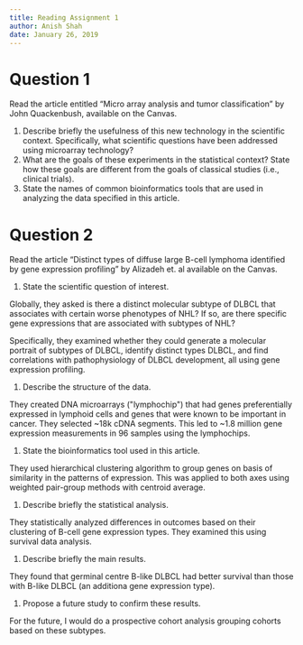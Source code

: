 ```yaml
---
title: Reading Assignment 1
author: Anish Shah
date: January 26, 2019
---
```


# Question 1

Read the article entitled “Micro array analysis and tumor classification” by John Quackenbush, available on the Canvas.  

1. Describe briefly the usefulness of this new technology in the scientific context.  Specifically, what scientific questions have been addressed using microarray technology?
1. What are the goals of these experiments in the statistical context? State how these goals are different from the goals of classical studies (i.e., clinical trials). 
1. State the names of common bioinformatics tools that are used in analyzing the data specified in this article.


# Question 2

Read the article “Distinct types of diffuse large B-cell lymphoma identified by gene expression profiling” by Alizadeh et. al available on the Canvas.  

1. State the scientific question of interest.

Globally, they asked is there a distinct molecular subtype of DLBCL that associates with certain worse phenotypes of NHL? If so, are there specific gene expressions that are associated with subtypes of NHL? 

Specifically, they examined whether they could generate a molecular portrait of subtypes of DLBCL, identify distinct types DLBCL, and find correlations with pathophysiology of DLBCL development, all using gene expression profiling.

1. Describe the structure of the data.

They created DNA microarrays ("lymphochip") that had genes preferentially expressed in lymphoid cells and genes that were known to be important in cancer. They selected ~18k cDNA segments. This led to ~1.8 million gene expression measurements in 96 samples using the lymphochips. 

1. State the bioinformatics tool used in this article.

They used hierarchical clustering algorithm to group genes on basis of similarity in the patterns of expression. This was applied to both axes using weighted pair-group methods with centroid average. 

1. Describe briefly the statistical analysis.

They statistically analyzed differences in outcomes based on their clustering of B-cell gene expression types. They examined this using survival data analysis. 

1. Describe briefly the main results.

They found that germinal centre B-like DLBCL had better survival than those with B-like DLBCL (an additiona gene expression type).

1. Propose a future study to confirm these results. 

For the future, I would do a prospective cohort analysis grouping cohorts based on these subtypes.

